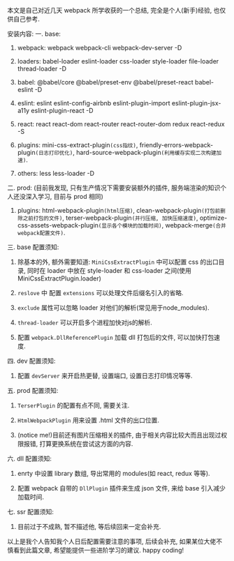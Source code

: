 本文是自己对近几天 webpack 所学收获的一个总结, 完全是个人(新手)经验, 也仅供自己参考.

安装内容:
一. base:

1. webpack: webpack webpack-cli webpack-dev-server -D

2. loaders: babel-loader eslint-loader css-loader style-loader file-loader thread-loader -D

3. babel: @babel/core @babel/preset-env @babel/preset-react babel-eslint -D

4. eslint: eslint eslint-config-airbnb eslint-plugin-import eslint-plugin-jsx-a11y eslint-plugin-react -D

5. react: react react-dom react-router react-router-dom redux react-redux -S

6. plugins: mini-css-extract-plugin`(css指纹)`, friendly-errors-webpack-plugin`(日志打印优化)`,
   hard-source-webpack-plugin`(利用缓存实现二次构建加速)`.

7. others: less less-loader -D

二. prod: (目前我发现, 只有生产情况下需要安装额外的插件, 服务端渲染的知识个人还没深入学习, 目前与 prod 相同)

1. plugins: html-webpack-plugin`(html压缩)`, clean-webpack-plugin`(打包前删除之前打包的文件)`,
   terser-webpack-plugin`(并行压缩, 加快压缩速度)`, optimize-css-assets-webpack-plugin`(显示各个模块的加载时间)`, webpack-merge`(合并webpack配置文件)`.

三. base 配置须知:

1. 除基本的外, 额外需要知道: `MiniCssExtractPlugin` 中可以配置 css 的出口目录, 同时在 loader 中放在
   style-loader 和 css-loader 之间(使用MiniCssExtractPlugin.loader)

2. `reslove` 中 配置 `extensions` 可以处理文件后缀名引入的省略.

3. `exclude` 属性可以忽略 loader 对他们的解析(常见用于node_modules).

4. `thread-loader` 可以开启多个进程加快对js的解析.

5. 配置 `webpack.DllReferencePlugin` 加载 dll 打包后的文件, 可以加快打包速度.

四. dev 配置须知:

1. 配置 `devServer` 来开启热更替, 设置端口, 设置日志打印情况等等.

五. prod 配置须知: 

1. `TerserPlugin` 的配置有点不同, 需要关注.

2. `HtmlWebpackPlugin` 用来设置 .html 文件的出口位置.

3. (notice me!)目前还有图片压缩相关的插件, 由于相关内容比较大而且出现过权限报错, 打算更换系统在尝试这方面的内容.

六. dll 配置须知:

1. enrty 中设置 library 数组, 导出常用的 modules(如 react, redux 等等).

2. 配置 webpack 自带的 `DllPlugin` 插件来生成 json 文件, 来给 base 引入减少加载时间.

七. ssr 配置须知:

1. 目前过于不成熟, 暂不描述他, 等后续回来一定会补充.

以上是我个人告知我个人日后配置需要注意的事项, 后续会补充, 如果某位大佬不慎看到此篇文章, 希望能提供一些进阶学习的建议. happy coding!

